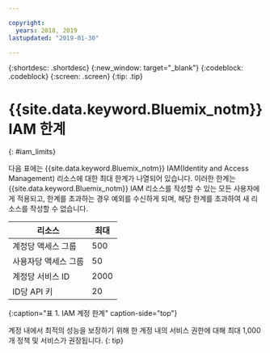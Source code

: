 ```yaml
---

copyright:
  years: 2018, 2019
lastupdated: "2019-01-30"

---
```



{:shortdesc: .shortdesc}
{:new_window: target="_blank"}
{:codeblock: .codeblock}
{:screen: .screen}
{:tip: .tip}

# {{site.data.keyword.Bluemix_notm}} IAM 한계
{: #iam_limits}

다음 표에는 {{site.data.keyword.Bluemix_notm}} IAM(Identity and Access Management) 리소스에 대한 최대 한계가 나열되어 있습니다. 이러한 한계는 {{site.data.keyword.Bluemix_notm}} IAM 리소스를 작성할 수 있는 모든 사용자에게 적용되고, 한계를 초과하는 경우 예외를 수신하게 되며, 해당 한계를 초과하여 새 리소스를 작성할 수 없습니다.

|리소스 |최대 |
|----------|---------|
|계정당 액세스 그룹 |500 |
|사용자당 액세스 그룹 |50 | 
|계정당 서비스 ID |2000 | 
|ID당 API 키 |20 |
{:caption="표 1. IAM 계정 한계" caption-side="top"}

계정 내에서 최적의 성능을 보장하기 위해 한 계정 내의 서비스 권한에 대해 최대 1,000개 정책 및 서비스가 권장됩니다. 
{: tip}
